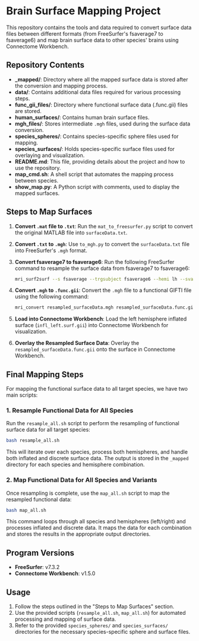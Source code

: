 # Brain Surface Mapping Project

This repository contains the tools and data required to convert surface data files between different formats (from FreeSurfer's fsaverage7 to fsaverage6) and map brain surface data to other species' brains using Connectome Workbench.

## Repository Contents

- **_mapped/**: Directory where all the mapped surface data is stored after the conversion and mapping process.
- **data/**: Contains additional data files required for various processing steps.
- **func_gii_files/**: Directory where functional surface data (.func.gii) files are stored.
- **human_surfaces/**: Contains human brain surface files.
- **mgh_files/**: Stores intermediate `.mgh` files, used during the surface data conversion.
- **species_spheres/**: Contains species-specific sphere files used for mapping.
- **species_surfaces/**: Holds species-specific surface files used for overlaying and visualization.
- **README.md**: This file, providing details about the project and how to use the repository.
- **map_cmd.sh**: A shell script that automates the mapping process between species.
- **show_map.py**: A Python script with comments, used to display the mapped surfaces.

## Steps to Map Surfaces

1. **Convert `.mat` file to `.txt`**: 
   Run the `mat_to_freesurfer.py` script to convert the original MATLAB file into `surfaceData.txt`.

2. **Convert `.txt` to `.mgh`**: 
   Use `to_mgh.py` to convert the `surfaceData.txt` file into FreeSurfer's `.mgh` format.

3. **Convert fsaverage7 to fsaverage6**:
   Run the following FreeSurfer command to resample the surface data from fsaverage7 to fsaverage6:
   
   ```bash
   mri_surf2surf --s fsaverage --trgsubject fsaverage6 --hemi lh --sval surfaceData.mgh --tval resampled_surfaceData.mgh
   ```

4. **Convert `.mgh` to `.func.gii`**:
   Convert the `.mgh` file to a functional GIFTI file using the following command:
   
   ```bash
   mri_convert resampled_surfaceData.mgh resampled_surfaceData.func.gii
   ```

5. **Load into Connectome Workbench**:
   Load the left hemisphere inflated surface (`infl_left.surf.gii`) into Connectome Workbench for visualization.

6. **Overlay the Resampled Surface Data**:
   Overlay the `resampled_surfaceData.func.gii` onto the surface in Connectome Workbench.

## Final Mapping Steps

For mapping the functional surface data to all target species, we have two main scripts:

### 1. **Resample Functional Data for All Species**  
Run the `resample_all.sh` script to perform the resampling of functional surface data for all target species:

```bash
bash resample_all.sh
```

This will iterate over each species, process both hemispheres, and handle both inflated and discrete surface data. The output is stored in the `_mapped` directory for each species and hemisphere combination.

### 2. **Map Functional Data for All Species and Variants**  
Once resampling is complete, use the `map_all.sh` script to map the resampled functional data:

```bash
bash map_all.sh
```

This command loops through all species and hemispheres (left/right) and processes inflated and discrete data. It maps the data for each combination and stores the results in the appropriate output directories.

## Program Versions

- **FreeSurfer**: v7.3.2
- **Connectome Workbench**: v1.5.0

## Usage

1. Follow the steps outlined in the "Steps to Map Surfaces" section.
2. Use the provided scripts (`resample_all.sh`, `map_all.sh`) for automated processing and mapping of surface data.
3. Refer to the provided `species_spheres/` and `species_surfaces/` directories for the necessary species-specific sphere and surface files.
